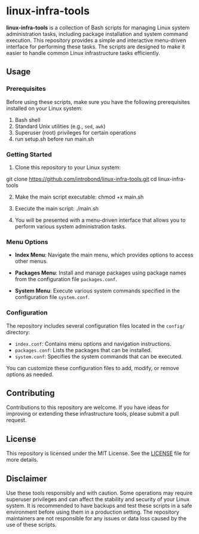 # linux-infra-tools

**linux-infra-tools** is a collection of Bash scripts for managing Linux system administration tasks, including package installation and system command execution. This repository provides a simple and interactive menu-driven interface for performing these tasks. The scripts are designed to make it easier to handle common Linux infrastructure tasks efficiently.

## Usage

### Prerequisites

Before using these scripts, make sure you have the following prerequisites installed on your Linux system:

1. Bash shell
2. Standard Unix utilities (e.g., `sed`, `awk`)
3. Superuser (root) privileges for certain operations
4. run setup.sh before run main.sh

### Getting Started

1. Clone this repository to your Linux system:

git clone https://github.com/introbond/linux-infra-tools.git
cd linux-infra-tools

2. Make the main script executable:
chmod +x main.sh

3. Execute the main script:
./main.sh


4. You will be presented with a menu-driven interface that allows you to perform various system administration tasks.

### Menu Options

- **Index Menu**: Navigate the main menu, which provides options to access other menus.

- **Packages Menu**: Install and manage packages using package names from the configuration file `packages.conf`.

- **System Menu**: Execute various system commands specified in the configuration file `system.conf`.

### Configuration

The repository includes several configuration files located in the `config/` directory:

- `index.conf`: Contains menu options and navigation instructions.
- `packages.conf`: Lists the packages that can be installed.
- `system.conf`: Specifies the system commands that can be executed.

You can customize these configuration files to add, modify, or remove options as needed.

## Contributing

Contributions to this repository are welcome. If you have ideas for improving or extending these infrastructure tools, please submit a pull request.

## License

This repository is licensed under the MIT License. See the [LICENSE](LICENSE) file for more details.

## Disclaimer

Use these tools responsibly and with caution. Some operations may require superuser privileges and can affect the stability and security of your Linux system. It is recommended to have backups and test these scripts in a safe environment before using them in a production setting. The repository maintainers are not responsible for any issues or data loss caused by the use of these scripts.
